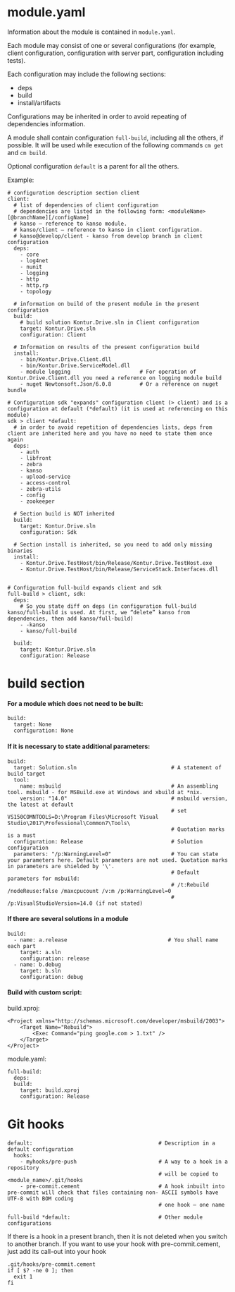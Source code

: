 # module.yaml
Information about the module is contained in `module.yaml`.

Each module may consist of one or several configurations (for example, client configuration, configuration with server part, configuration including tests).

Each configuration may include the following sections:

- deps
- build
- install/artifacts

Configurations may be inherited in order to avoid repeating of dependencies information.

A module shall contain configuration `full-build`, including all the others, if possible. It will be used while execution of the following commands `cm get` and `cm build`.

Optional configuration `default` is a parent for all the others.

Example:

	# configuration description section client
	client: 
	  # list of dependencies of client configuration
	  # dependencies are listed in the following form: <moduleName>[@branchName][/configName]
	  # kanso – reference to kanso module. 
	  # kanso/client – reference to kanso in client configuration. 
	  # kanso@develop/client - kanso from develop branch in client configuration
	  deps: 
	    - core
	    - log4net
	    - nunit
	    - logging
	    - http
	    - http.rp
	    - topology
	  
	  # information on build of the present module in the present configuration
	  build:
	    # build solution Kontur.Drive.sln in Client configuration
	    target: Kontur.Drive.sln
	    configuration: Client

	  # Information on results of the present configuration build
	  install:
	    - bin/Kontur.Drive.Client.dll
	    - bin/Kontur.Drive.ServiceModel.dll
	    - module logging                      # For operation of Kontur.Drive.Client.dll you need a reference on logging module build
	    - nuget Newtonsoft.Json/6.0.8         # Or a reference on nuget bundle
	  
	# Configuration sdk "expands" configuration client (> client) and is a configuration at default (*default) (it is used at referencing on this module)
	sdk > client *default:
	  # in order to avoid repetition of dependencies lists, deps from client are inherited here and you have no need to state them once again
	  deps:
	    - auth
	    - libfront
	    - zebra
	    - kanso
	    - upload-service
	    - access-control
	    - zebra-utils
	    - config
	    - zookeeper
	  
	  # Section build is NOT inherited 
	  build:
	    target: Kontur.Drive.sln
	    configuration: Sdk
	  
	  # Section install is inherited, so you need to add only missing binaries
	  install:
	    - Kontur.Drive.TestHost/bin/Release/Kontur.Drive.TestHost.exe
	    - Kontur.Drive.TestHost/bin/Release/ServiceStack.Interfaces.dll
	  
	  
	# Configuration full-build expands client and sdk
	full-build > client, sdk:
	  deps:
	    # So you state diff on deps (in configuration full-build kanso/full-build is used. At first, we “delete” kanso from dependencies, then add kanso/full-build)
	    - -kanso
	    - kanso/full-build
	 
	  build:
	    target: Kontur.Drive.sln
	    configuration: Release


# build section

#### For a module which does not need to be built:

	build:
	  target: None
	  configuration: None

#### If it is necessary to state additional parameters:
	
	build:                                             
	  target: Solution.sln                              # A statement of build target
	  tool:                                        
	    name: msbuild                                   # An assembling tool. msbuild - for MSBuild.exe at Windows and xbuild at *nix.
	    version: "14.0"                                 # msbuild version, the latest at default
	                                                    # set VS150COMNTOOLS=D:\Program Files\Microsoft Visual Studio\2017\Professional\Common7\Tools\
	                                                    # Quotation marks is a must
	  configuration: Release                            # Solution configuration
	  parameters: "/p:WarningLevel=0"                   # You can state your parameters here. Default parameters are not used. Quotation marks in parameters are shielded by '\'.
	                                                    # Default parameters for msbuild:
	                                                    # /t:Rebuild /nodeReuse:false /maxcpucount /v:m /p:WarningLevel=0
	                                                    # /p:VisualStudioVersion=14.0 (if not stated)


#### If there are several solutions in a module
	
	build:
	  - name: a.release                                # You shall name each part
	    target: a.sln
	    configuration: release
	  - name: b.debug
	    target: b.sln
	    configuration: debug

#### Build with custom script:

build.xproj:

	<Project xmlns="http://schemas.microsoft.com/developer/msbuild/2003">
	    <Target Name="Rebuild">
	        <Exec Command="ping google.com > 1.txt" />
	    </Target>
	</Project>

module.yaml:

	full-build:
	  deps:
	  build:
	    target: build.xproj
	    configuration: Release

# Git hooks
	
	default:                                        # Description in a default configuration
	  hooks:
	    - myhooks/pre-push                          # A way to a hook in a repository 
	                                                # will be copied to <module_name>/.git/hooks
	    - pre-commit.cement                         # A hook inbuilt into pre-commit will check that files containing non- ASCII symbols have UTF-8 with BOM coding
	                                                # one hook – one name
	  
	full-build *default:                            # Other module configurations


If there is a hook in a present branch, then it is not deleted when you switch to another branch.
If you want to use your hook with pre-commit.cement, just add its call-out into your hook

	.git/hooks/pre-commit.cement
	if [ $? -ne 0 ]; then
	  exit 1
	fi
